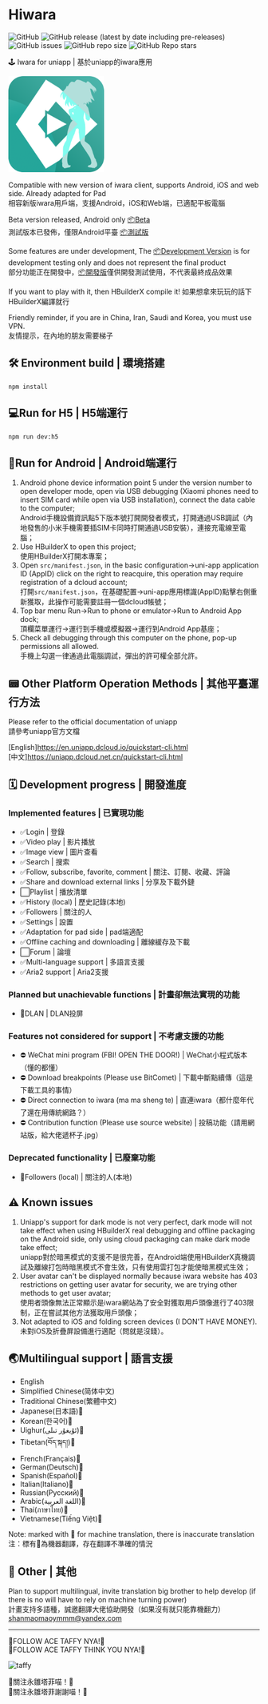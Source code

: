 # Hiwara

![GitHub](https://img.shields.io/github/license/shanmaomaoymmm/hiwara)
![GitHub release (latest by date including pre-releases)](https://img.shields.io/github/v/release/shanmaomaoymmm/hiwara?include_prereleases)
![GitHub issues](https://img.shields.io/github/issues/shanmaomaoymmm/hiwara)
![GitHub repo size](https://img.shields.io/github/repo-size/shanmaomaoymmm/hiwara)
![GitHub Repo stars](https://img.shields.io/github/stars/shanmaomaoymmm/hiwara?style=social)

🕹️ Iwara for uniapp | 基於uniapp的iwara應用

<img src="./edit/img/logo.png" style="width:192px;height:192px" />

Compatible with new version of iwara client, supports Android, iOS and web side. Already adapted for Pad  
相容新版iwara用戶端，支援Android，iOS和Web端，已適配平板電腦

Beta version released, Android only [📦Beta](https://github.com/shanmaomaoymmm/hiwara/releases/latest)  
測試版本已發佈，僅限Android平臺 [📦測試版](https://github.com/shanmaomaoymmm/hiwara/releases/latest)

Some features are under development, The [📦Development Version](https://github.com/shanmaomaoymmm/hiwara/releases) is for development testing only and does not represent the final product  
部分功能正在開發中，[📦開發版](https://github.com/shanmaomaoymmm/hiwara/releases)僅供開發測試使用，不代表最終成品效果

If you want to play with it, then HBuilderX compile it!
如果想拿來玩玩的話下HBuilderX編譯就行

Friendly reminder, if you are in China, Iran, Saudi and Korea, you must use VPN.  
友情提示，在內地的朋友需要梯子

## 🛠️ Environment build | 環境搭建

```
npm install
```

## 💻Run for H5 | H5端運行

```
npm run dev:h5
```

## 📱Run for Android | Android端運行

1. Android phone device information point 5 under the version number to open developer mode, open via USB debugging (Xiaomi phones need to insert SIM card while open via USB installation), connect the data cable to the computer;  
   Android手機設備資訊點5下版本號打開開發者模式，打開通過USB調試（內地發售的小米手機需要插SIM卡同時打開通過USB安裝），連接充電線至電腦；
2. Use HBuilderX to open this project;  
   使用HBuilderX打開本專案；
3. Open `src/manifest.json`, in the basic configuration->uni-app application ID (AppID) click on the right to reacquire, this operation may require registration of a dcloud account;  
   打開`src/manifest.json`，在基礎配置->uni-app應用標識(AppID)點擊右側重新獲取，此操作可能需要註冊一個dcloud帳號；
4. Top bar menu Run->Run to phone or emulator->Run to Android App dock;  
   頂欄菜單運行->運行到手機或模擬器->運行到Android App基座；  
5. Check all debugging through this computer on the phone, pop-up permissions all allowed.  
   手機上勾選一律通過此電腦調試，彈出的許可權全部允許。

## 📟 Other Platform Operation Methods | 其他平臺運行方法

Please refer to the official documentation of uniapp  
請參考uniapp官方文檔

[English]<https://en.uniapp.dcloud.io/quickstart-cli.html>  
[中文]<https://uniapp.dcloud.net.cn/quickstart-cli.html>

## 🗓️ Development progress | 開發進度

### Implemented features | 已實現功能

* ✅Login | 登錄
* ✅Video play | 影片播放
* ✅Image view | 圖片查看
* ✅Search | 搜索
* ✅Follow, subscribe, favorite, comment | 關注、訂閱、收藏、評論
* ✅Share and download external links | 分享及下載外鏈
* ⬜Playlist | 播放清單
* ✅History (local) | 歷史記錄(本地)
* ✅Followers | 關注的人
* ✅Settings | 設置
* ✅Adaptation for pad side | pad端適配
* ✅Offline caching and downloading | 離線緩存及下載
* ⬜Forum | 論壇
* ✅Multi-language support | 多語言支援
* ✅Aria2 support | Aria2支援

### Planned but unachievable functions | 計畫卻無法實現的功能

* 🛑DLAN | DLAN投屏

### Features not considered for support | 不考慮支援的功能

* ⛔ WeChat mini program (FBI! OPEN THE DOOR!) | WeChat小程式版本（懂的都懂）
* ⛔ Download breakpoints (Please use BitComet) | 下載中斷點續傳（這是下載工具的事情）
* ⛔ Direct connection to iwara (ma ma sheng te) | 直連iwara（都什麼年代了還在用傳統網路？）
* ⛔ Contribution function (Please use source website) | 投稿功能（請用網站版，給大佬遞杯子.jpg）

### Deprecated functionality | 已廢棄功能

* 🚮Followers (local) | 關注的人(本地)

## ⚠️ Known issues

1. Uniapp's support for dark mode is not very perfect, dark mode will not take effect when using HBuilderX real debugging and offline packaging on the Android side, only using cloud packaging can make dark mode take effect;  
   uniapp對於暗黑模式的支援不是很完善，在Android端使用HBuilderX真機調試及離線打包時暗黑模式不會生效，只有使用雲打包才能使暗黑模式生效；
2. User avatar can't be displayed normally because iwara website has 403 restrictions on getting user avatar for security, we are trying other methods to get user avatar;  
   使用者頭像無法正常顯示是iwara網站為了安全對獲取用戶頭像進行了403限制，正在嘗試其他方法獲取用戶頭像；
3. Not adapted to iOS and folding screen devices (I DON'T HAVE MONEY).  
   未對iOS及折疊屏設備進行適配（問就是沒錢）。

## 🌏Multilingual support | 語言支援

 * English
 * Simplified Chinese(简体中文)
 * Traditional Chinese(繁體中文)
 * Japanese(日本語)🤖
 * Korean(한국어)🤖
 * Uighur(ئۇيغۇر تىلى)🤖
 * Tibetan(བོད་སྐད།)🤖
 * French(Français)🤖
 * German(Deutsch)🤖
 * Spanish(Español)🤖
 * Italian(Italiano)🤖
 * Russian(Русский)🤖
 * Arabic(اللغة العربية)🤖
 * Thai(ภาษาไทย)🤖
 * Vietnamese(Tiếng Việt)🤖

Note: marked with 🤖 for machine translation, there is inaccurate translation  
注：標有🤖為機器翻譯，存在翻譯不準確的情況

## 📒 Other | 其他

<!-- 
hosts

```
2606:4700:20::ac43:479a iwara.tv
2606:4700:20::ac43:479a i.iwara.tv
2606:4700:20::681a:d60 www.iwara.tv
66.206.15.50 ecchi.iwara.tv
2606:4700:20::ac43:479a api.iwara.tv
72.52.83.100 hime.iwara.tv
163.172.40.145 aku.iwara.tv
163.172.42.175 sukone.iwara.tv
163.172.81.17 xin.iwara.tv
163.172.40.123 uta.iwara.tv
72.52.83.99 mikoto.iwara.tv
163.172.44.153 miki.iwara.tv
66.165.240.194 files.iwara.tv
51.15.162.198 a.iwara.tv
85.187.128.60 service.iwara.tv
163.172.80.31 uni.iwara.tv
163.172.39.227 cul.iwara.tv
163.172.62.89 momo.iwara.tv
163.172.40.123 uta.iwara.tv
163.172.61.193 ruko.iwara.tv
163.172.56.87 yukari.iwara.tv
163.172.57.3 piko.iwara.tv
163.172.61.159 merli.iwara.tv
163.172.42.175 sukone.iwara.tv
163.172.40.81 tei.iwara.tv
2606:4700::6812:33f www.erolabs.com
2606:4700::6812:9ca www.ero-labs.com
``` 

🤫
-->

Plan to support multilingual, invite translation big brother to help develop (if there is no will have to rely on machine turning power)  
計畫支持多語種，誠邀翻譯大佬協助開發（如果沒有就只能靠機翻力）    
shanmaomaoymmm@yandex.com

---

🥰FOLLOW ACE TAFFY NYA!🥰  
🤗FOLLOW ACE TAFFY THINK YOU NYA!🤗

<img src="https://i0.hdslb.com/bfs/article/c0b9be927f60456f06e21ac063787c418837e8c3.png@1256w_1256h_!web-article-pic.webp" alt="taffy" width="100px">

🥰關注永雛塔菲喵！🥰  
🤗關注永雛塔菲謝謝喵！🤗